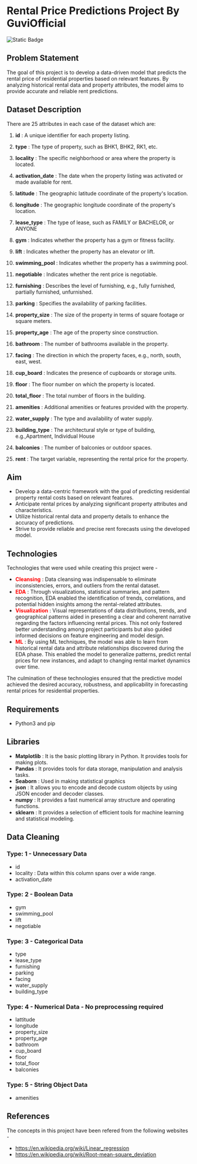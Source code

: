 # Rental Price Predictions Project By GuviOfficial

![Static Badge](https://img.shields.io/badge/Linear_Regression-Supervised_Machine_Learning-blue)

## <div id=0>Problem Statement</div>

The goal of this project is to develop a data-driven model that predicts the rental price of
residential properties based on relevant features. By analyzing historical rental data and
property attributes, the model aims to provide accurate and reliable rent predictions.

## Dataset Description

There are 25 attributes in each case of the dataset which are:

1. **id** : A unique identifier for each property listing.
2. **type** : The type of property, such as BHK1, BHK2, RK1, etc.
3. **locality** : The specific neighborhood or area where the property is located.
4. **activation_date** : The date when the property listing was activated or made available for
   rent.
5. **latitude** : The geographic latitude coordinate of the property's location.
6. **longitude** : The geographic longitude coordinate of the property's location.
7. **lease_type** : The type of lease, such as FAMILY or BACHELOR, or ANYONE
8. **gym** : Indicates whether the property has a gym or fitness facility.
9. **lift** : Indicates whether the property has an elevator or lift.
10. **swimming_pool** : Indicates whether the property has a swimming pool.

11. **negotiable** : Indicates whether the rent price is negotiable.
12. **furnishing** : Describes the level of furnishing, e.g., fully furnished, partially furnished,
    unfurnished.
13. **parking** : Specifies the availability of parking facilities.
14. **property_size** : The size of the property in terms of square footage or square meters.
15. **property_age** : The age of the property since construction.
16. **bathroom** : The number of bathrooms available in the property.
17. **facing** : The direction in which the property faces, e.g., north, south, east, west.
18. **cup_board** : Indicates the presence of cupboards or storage units.
19. **floor** : The floor number on which the property is located.
20. **total_floor** : The total number of floors in the building.
21. **amenities** : Additional amenities or features provided with the property.
22. **water_supply** : The type and availability of water supply.
23. **building_type** : The architectural style or type of building, e.g.,Apartment, Individual
    House
24. **balconies** : The number of balconies or outdoor spaces.
25. **rent** : The target variable, representing the rental price for the property.

## Aim

- Develop a data-centric framework with the goal of predicting residential property rental costs based on relevant features.
- Anticipate rental prices by analyzing significant property attributes and characteristics.
- Utilize historical rental data and property details to enhance the accuracy of predictions.
- Strive to provide reliable and precise rent forecasts using the developed model.

## Technologies

Technologies that were used while creating this project were -

- **<span style="color:red">Cleansing</span>** : Data cleansing was indispensable to eliminate inconsistencies, errors, and outliers from the rental dataset.
- **<span style="color:red">EDA</span>** : Through visualizations, statistical summaries, and pattern recognition, EDA enabled the identification of trends, correlations, and potential hidden insights among the rental-related attributes.
- **<span style="color:red">Visualization</span>** : Visual representations of data distributions, trends, and geographical patterns aided in presenting a clear and coherent narrative regarding the factors influencing rental prices. This not only fostered better understanding among project participants but also guided informed decisions on feature engineering and model design.
- **<span style="color:red">ML</span>** : By using ML techniques, the model was able to learn from historical rental data and attribute relationships discovered during the EDA phase. This enabled the model to generalize patterns, predict rental prices for new instances, and adapt to changing rental market dynamics over time.

The culmination of these technologies ensured that the predictive model achieved the desired accuracy, robustness, and applicability in forecasting rental prices for residential properties.

## Requirements

- Python3 and pip

## Libraries

- **Matplotlib** : It is the basic plotting library in Python. It provides tools for making plots.
- **Pandas** : It provides tools for data storage, manipulation and analysis tasks.
- **Seaborn** : Used in making statistical graphics
- **json** : It allows you to encode and decode custom objects by using JSON encoder and decoder classes.
- **numpy** : It provides a fast numerical array structure and operating functions.
- **sklearn** : It provides a selection of efficient tools for machine learning and statistical modeling.

## Data Cleaning

### Type: 1 - Unnecessary Data

- id
- locality : Data within this column spans over a wide range.
- activation_date

### Type: 2 - Boolean Data

- gym
- swimming_pool
- lift
- negotiable

### Type: 3 - Categorical Data

- type
- lease_type
- furnishing
- parking
- facing
- water_supply
- building_type

### Type: 4 - Numerical Data - No preprocessing required

- lattitude
- longitude
- property_size
- property_age
- bathroom
- cup_board
- floor
- total_floor
- balconies

### Type: 5 - String Object Data

- amenities

## References

The concepts in this project have been refered from the following websites -

- https://en.wikipedia.org/wiki/Linear_regression
- https://en.wikipedia.org/wiki/Root-mean-square_deviation
